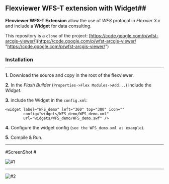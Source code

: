 ## Flexviewer WFS-T extension with Widget##

**Flexviewer WFS-T Extension** allow the use of *WFS* protocol in *Flexvier 3.x* and include a **Widget** for data consulting.

This repository is a `clone` of the project:
[https://code.google.com/p/wfst-arcgis-viewer/](https://code.google.com/p/wfst-arcgis-viewer/ "https://code.google.com/p/wfst-arcgis-viewer/")


### Installation ###

----------
**1.** Download the source and copy in the root of the flexviewer.

**2.** In the *Flash Builder* (`Properties->Flex Modules->Add...`) include the *Widget*.

**3.** include the Widget in the `config.xml`:

    <widget label="WFS_demo" left="360" top="300" icon=""
			config="widgets/WFS_demo/WFS_demo.xml"
			url="widgets/WFS_demo/WFS_demo.swf" />   

**4.** Configure the widget config (`see the WFS_demo.xml as example`).

**5.** Compile & Run.
  

----------

#ScreenShot  #

![#1](https://raw.github.com/Raffaello/Flexviewer-wfst/master/screenshot/%231.png "default")

-------------

![#2](https://raw.github.com/Raffaello/Flexviewer-wfst/master/screenshot/%232.png "Auto-Color")


